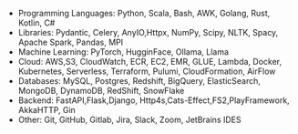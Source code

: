 - Programming Languages: Python, Scala, Bash, AWK, Golang, Rust,  Kotlin,  C#
- Libraries: Pydantic, Celery, AnyIO,Httpx, NumPy, Scipy, NLTK, Spacy, Apache Spark, Pandas, MPI
- Machine Learning: PyTorch, HugginFace, Ollama, Llama
- Cloud: AWS,S3, CloudWatch, ECR, EC2, EMR, GLUE, Lambda, Docker, Kubernetes, Serverless, Terraform, Pulumi, CloudFormation, AirFlow
- Databases: MySQL, Postgres, Redshift, BigQuery, ElasticSearch, MongoDB, DynamoDB, RedShift, SnowFlake
- Backend: FastAPI,Flask,Django, Http4s,Cats-Effect,FS2,PlayFramework, AkkaHTTP, Gin
- Other: Git, GitHub, Gitlab, Jira, Slack, Zoom, JetBrains IDES